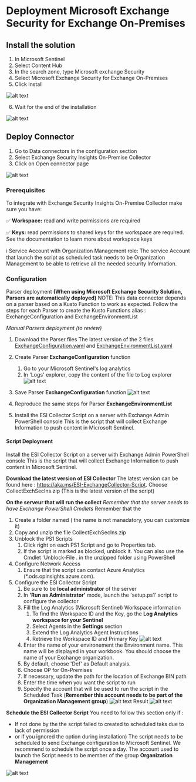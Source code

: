 # Deployment Microsoft Exchange Security for Exchange On-Premises

## Install the solution
1.	In Microsoft Sentinel
2.	Select Content Hub
3.	In the search zone, type Microsoft exchange Security
4.	Select Microsoft Exchange Security for Exchange On-Premises
5.	Click Install

![alt text](https://github.com/nlepagnez/ESI-PublicContent/blob/main/Documentations/Images/Image01.png "Install Solution")

6.	Wait for the end of the installation

![alt text](https://github.com/nlepagnez/ESI-PublicContent/blob/main/Documentations/Images/Image02.png "Wait")


## Deploy Connector

1.	Go to Data connectors in the configuration section
2.	Select Exchange Security Insights On-Premise Collector
3.	Click on Open connector page

![alt text](https://github.com/nlepagnez/ESI-PublicContent/blob/main/Documentations/Images/Image03.png "Connector Deployment")

### Prerequisites
To integrate with Exchange Security Insights On-Premise Collector make sure you have:

✅ **Workspace:** read and write permissions are required

✅ **Keys:** read permissions to shared keys for the workspace are required. See the documentation to learn more about workspace keys


 ℹ️ Service Account with Organization Management role: The service Account that launch the script as scheduled task needs to be Organization Management to be able to retrieve all the needed security Information.

### Configuration
Parser deployment **(When using Microsoft Exchange Security Solution, Parsers are automatically deployed)**
NOTE: This data connector depends on a parser based on a Kusto Function to work as expected. Follow the steps for each Parser to create the Kusto Functions alias : ExchangeConfiguration and ExchangeEnvironmentList

*Manual Parsers deployment (to review)*

1. Download the Parser files
   The latest version of the 2 files  [ExchangeConfiguration.yaml](https://aka.ms/sentinel-ESI-ExchangeConfiguration-OnPrem-parser) and [ExchangeEnvironmentList.yaml](https://aka.ms/sentinel-ESI-ExchangeEnvironmentList-OnPrem-parser)

2. Create Parser **ExchangeConfiguration** function
   1. Go to your Microsoft Sentinel's log analytics
   2. In 'Logs' explorer, copy the content of the file to Log explorer
![alt text](https://github.com/nlepagnez/ESI-PublicContent/blob/main/Documentations/Images/Image04.png)


1. Save Parser **ExchangeConfiguration** function
![alt text](https://github.com/nlepagnez/ESI-PublicContent/blob/main/Documentations/Images/Image05.png)



3. Reproduce the same steps for Parser **ExchangeEnvironmentList**
4. Install the ESI Collector Script on a server with Exchange Admin PowerShell console
This is the script that will collect Exchange Information to push content in Microsoft Sentinel.

#### Script Deployment
Install the ESI Collector Script on a server with Exchange Admin PowerShell console
This is the script that will collect Exchange Information to push content in Microsoft Sentinel.


**Download the latest version of ESI Collector**
The latest version can be found here : https://aka.ms/ESI-ExchangeCollector-Script.
Choose CollectExchSecIns.zip (This is the latest version of the script)

**On the serveur that will run the collect**
*Remember that the server needs to have Exchange PowerShell Cmdlets*
Remember that the 
1. Create a folder named ( the name is not manadatory, you can customize it)
2. Copy and unzip the file CollectExchSecIns.zip
2. Unblock the PS1 Scripts
   1. Click right on each PS1 Script and go to Properties tab.
   2. If the script is marked as blocked, unblock it. You can also use the Cmdlet 'Unblock-File . in the unzipped folder using PowerShell
3. Configure Network Access
   1. Ensure that the script can contact Azure Analytics (*.ods.opinsights.azure.com).
4. Configure the ESI Collector Script
   1. Be sure to be **local administrator** of the server
   2. In **'Run as Administrator'** mode, launch the 'setup.ps1' script to configure the collector
   3. Fill the Log Analytics (Microsoft Sentinel) Workspace information
      1. To find the Workspace ID and the Key, go the **Log Analytics workspace for your Sentinel**
      2. Select Agents in the **Settings** section
      3. Extend the Log Analytics Agent Instructions
      4. Retrieve the Workspace ID and Primary Key
![alt text](https://github.com/nlepagnez/ESI-PublicContent/blob/main/Documentations/Images/Image07.png)
   1. Enter the name of your environement the Environment name. This name will be displayed in your workbook. You should choose the name of your Exchange organization.  
   2. By default, choose 'Def' as Default analysis. 
   3. Choose OP for On-Premises
   4. If necessary, update the path for the location of Exchange BIN path
   5. Enter the time when you want the script to run
   6. Specify the account that will be used to run the script in the Scheduled Task (**Remember this account needs to be part of the Organization Management group**)
![alt text](https://github.com/nlepagnez/ESI-PublicContent/blob/main/Documentations/Images/Image08.png)
Result
![alt text](https://github.com/nlepagnez/ESI-PublicContent/blob/main/Documentations/Images/Image09.png)
   
**Schedule the ESI Collector Script**
You need to follow this section only if :
- If not done by the the script failed to created to scheduled taks due to lack of permission 
- or if you ignored the option during installation)
The script needs to be scheduled to send Exchange configuration to Microsoft Sentinel.
We recommend to schedule the script once a day.
The account used to launch the Script needs to be member of the group **Organization Management**





![alt text](https://github.com/nlepagnez/ESI-PublicContent/blob/main/Documentations/Images/Image0.png)
